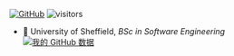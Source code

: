 

[![GitHub](https://img.shields.io/badge/dynamic/json?logo=github&label=GitHub&labelColor=495867&color=495867&query=%24.data.totalSubs&url=https%3A%2F%2Fapi.spencerwoo.com%2Fsubstats%2F%3Fsource%3Dgithub%26queryKey%3Dhayschan&style=flat-square)](https://github.com/terenzzzz)
![visitors](https://visitor-badge.glitch.me/badge?page_id=fantingsheng.fantingsheng&left_color=green&right_color=red)

- 🍻 University of Sheffield, _BSc in Software Engineering_
[![我的 GitHub 数据](https://github-readme-stats.vercel.app/api?username=terenzzzz)]()
